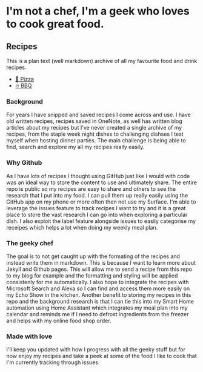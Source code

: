 # I'm not a chef, I'm a geek who loves to cook great food.

## Recipes
This is a plan text (well markdown) archive of all my favourite food and drink recipes.

- [🍕 Pizza](https://github.com/jcallaghan/Recipes/projects/4)
- [🔥 BBQ](https://github.com/jcallaghan/Recipes/projects/7)

### Background
For years I have snipped and saved recipes I come across and use. I have old written recipes, recipes saved in OneNote, as well has written blog articles about my recipes but I've never created a single archive of my recipes, from the staple week night dishes to challenging dishses I test myself when hosting dinner parties. The main challenge is being able to find, search and explore my all my recipes really easily.

### Why Github
As I have lots of recipes I thought using GitHub just like I would with code was an ideal way to store the content to use and ultimately share. The entire repo is public so my recipes are easy to share and others to see the research that I put into my food. I can pull them up really easily using the GitHub app on my phone or more often then not use my Surface. I'm able to leverage the issues feature to track recipes I want to try and it is a great place to store the vast research I can go into when exploring a particular dish. I also exploit the label feature alongside issues to easily categorise my receipes which helps a lot when doing my weekly meal plan.

### The geeky chef

The goal is to not get caught up with the formating of the recipes and instead write them in markdown. This is because I want to learn more about Jekyll and Github pages. This will allow me to send a recipe from this repo to my blog for example and the formatting and styling will be applied consistenly for me automatically. I also hope to integrate the recipes with Microsoft Search and Alexa so I can find and access them more easily on my Echo Show in the kitchen. Another benefit to storing my recipes in this repo and the background research is that I can tie this into my Smart Home automation using Home Assistant which integrates my meal plan into my calendar and reminds me if I need to defrost ingredients from the freezer and helps with my online food shop order. 

### Made with love

I'll keep you updated with how I progress with all the geeky stuff but for now enjoy my recipes and take a peek at some of the food I like to cook that I'm currently tracking through issues.
